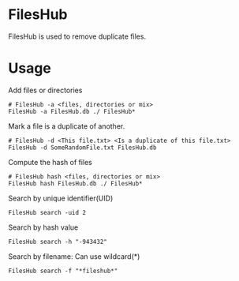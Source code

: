 FilesHub
========

FilesHub is used to remove duplicate files.

Usage
======

Add files or directories
```
# FilesHub -a <files, directories or mix>
FilesHub -a FilesHub.db ./ FilesHub*
```

Mark a file is a duplicate of another.
```
# FilesHub -d <This file.txt> <Is a duplicate of this file.txt>
FilesHub -d SomeRandomFile.txt FilesHub.db
```

Compute the hash of files
```
# FilesHub hash <files, directories or mix>
FilesHub hash FilesHub.db ./ FilesHub*
```

Search by unique identifier(UID)
```
FilesHub search -uid 2
```

Search by hash value
```
FilesHub search -h "-943432"
```

Search by filename: Can use wildcard(*)
```
FilesHub search -f "*fileshub*"
```